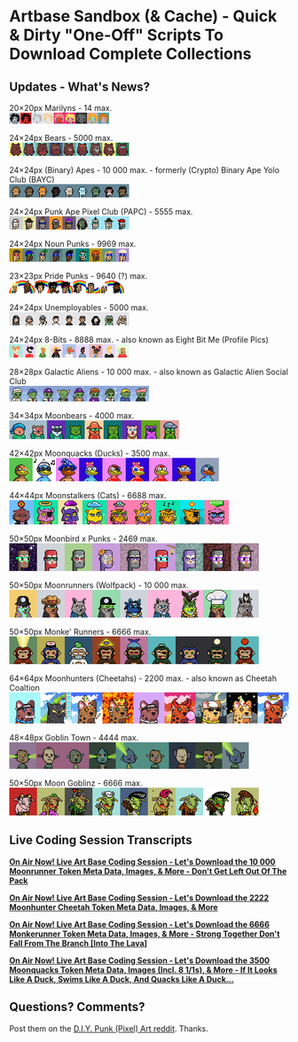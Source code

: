 # Artbase Sandbox (& Cache) - Quick & Dirty "One-Off" Scripts To Download Complete Collections



## Updates - What's News?

<!-- punk style -->

20×20px Marilyns  - 14 max. <br>
![](i/marilyns-strip.png)


24×24px Bears  - 5000 max. <br>
![](i/bears-strip.png)


24×24px (Binary) Apes - 10 000 max. - formerly (Crypto) Binary Ape Yolo Club (BAYC)  <br>
![](i/binaryapes-strip.png)

24×24px Punk Ape Pixel Club (PAPC) - 5555 max.  <br>
![](i/papc-punk-ape-pixel-club-strip.png)


24×24px Noun Punks - 9969 max. <br>
![](i/nounpunks-strip.png)


23×23px Pride Punks - 9640 (?) max. <br>
![](i/pridepunks-strip.png)


<!-- 8-bit style -->

24×24px Unemployables - 5000 max. <br>
![](i/unemployables-strip.png)


24×24px 8-Bits - 8888 max.   - also known as Eight Bit Me (Profile Pics)<br>
![](i/eightbitme-strip.png)


28×28px Galactic Aliens - 10 000 max. -  also known as Galactic Alien Social Club <br>
![](i/galacticaliensocialclub-strip.png)



<!-- moonbird style -->

34×34px Moonbears - 4000 max. <br>
![](i/moonbears-strip.png)

42×42px Moonquacks (Ducks) - 3500 max. <br>
![](i/moonquacks-strip.png)


44×44px Moonstalkers (Cats) - 6688 max. <br>
![](i/moonstalkers-strip.png)



50×50px Moonbird x Punks - 2469 max.  <br>
![](i/moonbirdpunks-strip.png)


50×50px  Moonrunners (Wolfpack) - 10 000 max. <br>
![](i/moonrunners-strip.png)



50×50px  Monke' Runners - 6666 max. <br>
![](i/monkerunners-strip.png)

64×64px  Moonhunters (Cheetahs) - 2200 max. - also known as Cheetah Coaltion  <br>
![](i/moonhunters-strip.png)




<!-- goblin style -->

48×48px Goblin Town - 4444 max. <br>
![](i/goblintown-strip.png)

50×50px  Moon Goblinz - 6666 max. <br>
![](i/moongoblz-strip.png)





## Live Coding Session Transcripts

[**On Air Now! Live Art Base Coding Session - Let's Download the 10 000 Moonrunner Token Meta Data, Images, & More - Don't Get Left Out Of The Pack**](moonrunners)

[**On Air Now! Live Art Base Coding Session - Let's Download the 2222 Moonhunter Cheetah Token Meta Data, Images, & More**](moon-hunters)

[**On Air Now! Live Art Base Coding Session - Let's Download the 6666 Monkerunner Token Meta Data, Images, & More - Strong Together Don't Fall From The Branch [Into The Lava]**](monkerunners)

[**On Air Now! Live Art Base Coding Session - Let's Download the 3500 Moonquacks Token Meta Data, Images (Incl. 8 1/1s), & More - If It Looks Like A Duck, Swims Like A Duck, And Quacks Like A Duck...**](moonquacks)





## Questions? Comments?

Post them on the [D.I.Y. Punk (Pixel) Art reddit](https://old.reddit.com/r/DIYPunkArt). Thanks.

